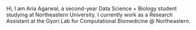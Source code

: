 Hi, I am Aria Agarwal, a second-year Data Science + Biology student studying at Northeastern University. 
I currently work as a Research Assistant at the Gyori Lab for Computational Biomedicine @ Northeastern. 

<!---
AriaAgarwal/AriaAgarwal is a ✨ special ✨ repository because its `README.md` (this file) appears on your GitHub profile.
You can click the Preview link to take a look at your changes.
--->
